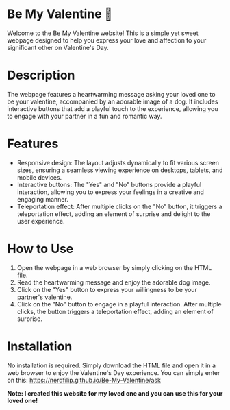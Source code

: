 # Be My Valentine 💞
Welcome to the Be My Valentine website! This is a simple yet sweet webpage designed to help you express your love and affection to your significant other on Valentine's Day.

# Description
The webpage features a heartwarming message asking your loved one to be your valentine, accompanied by an adorable image of a dog. It includes interactive buttons that add a playful touch to the experience, allowing you to engage with your partner in a fun and romantic way.

# Features
- Responsive design: The layout adjusts dynamically to fit various screen sizes, ensuring a seamless viewing experience on desktops, tablets, and mobile devices.
- Interactive buttons: The "Yes" and "No" buttons provide a playful interaction, allowing you to express your feelings in a creative and engaging manner.
- Teleportation effect: After multiple clicks on the "No" button, it triggers a teleportation effect, adding an element of surprise and delight to the user experience.

# How to Use
1. Open the webpage in a web browser by simply clicking on the HTML file.
2. Read the heartwarming message and enjoy the adorable dog image.
3. Click on the "Yes" button to express your willingness to be your partner's valentine.
4. Click on the "No" button to engage in a playful interaction. After multiple clicks, the button triggers a teleportation effect, adding an element of surprise.

# Installation
No installation is required. Simply download the HTML file and open it in a web browser to enjoy the Valentine's Day experience.
You can simply enter on this: https://nerdfilip.github.io/Be-My-Valentine/ask

**Note: I created this website for my loved one and you can use this for your loved one!**

